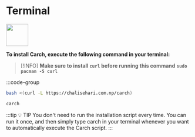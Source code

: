 # Terminal
<img src="https://img.icons8.com/?size=80&id=v8LYQxpvZ4xX&format=png" width="60" />

**To install Carch, execute the following command in your terminal:**

> [!INFO]
> **Make sure to install `curl` before running this command** **`sudo pacman -S curl`**

:::code-group


```sh [Install]
bash <(curl -L https://chalisehari.com.np/carch)
```

```sh [Run]
carch
```
:::tip :bulb: TIP
You don't need to run the installation script every time. You can run it once, and then simply type carch in your terminal whenever you want to automatically execute the Carch script.
:::
